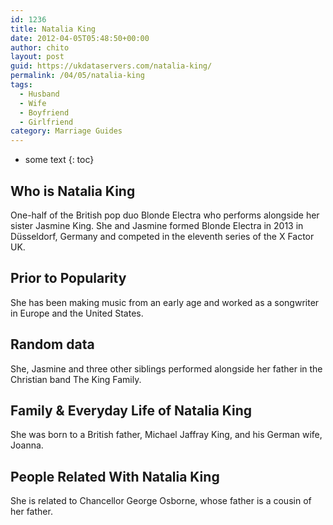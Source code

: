```yaml
---
id: 1236
title: Natalia King
date: 2012-04-05T05:48:50+00:00
author: chito
layout: post
guid: https://ukdataservers.com/natalia-king/
permalink: /04/05/natalia-king
tags:
  - Husband
  - Wife
  - Boyfriend
  - Girlfriend
category: Marriage Guides
---
```


* some text
{: toc}
          
          
## Who is  Natalia King
                  
                  
                  
One-half of the British pop duo Blonde Electra who performs alongside her sister Jasmine King. She and Jasmine formed Blonde Electra in 2013 in Düsseldorf, Germany and competed in the eleventh series of the X Factor UK.
                  
                
                
                
## Prior to Popularity 
                  
                  
                  
She has been making music from an early age and worked as a songwriter in Europe and the United States.
                  
                
                
                
## Random data 
                  
                  
                  
She, Jasmine and three other siblings performed alongside her father in the Christian band The King Family.
                  
                
                
                
## Family & Everyday Life of Natalia King
                  
                  
                  
She was born to a British father, Michael Jaffray King, and his German wife, Joanna.
                  
                
                
                
## People Related With  Natalia King
                  
                  
                  
She is related to Chancellor George Osborne, whose father is a cousin of her father.
                  
                
              
            
          
          
          
    
    
  
